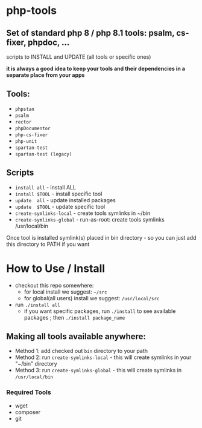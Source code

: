 # php-tools

## Set of standard php 8 / php 8.1 tools: psalm, cs-fixer, phpdoc, ...

scripts to INSTALL and UPDATE (all tools or specific ones)

**it is always a good idea to keep your tools and their dependencies in a separate place from your apps**

## Tools:
* `phpstan`
* `psalm`
* `rector`
* `phpDocumentor`
* `php-cs-fixer`
* `php-unit`
* `spartan-test`
* `spartan-test (legacy)`

## Scripts
* `install all`             - install ALL
* `install $TOOL`           - install specific tool
* `update  all`             - update installed packages
* `update  $TOOL`           - update specific tool
* `create-symlinks-local`   - create tools symlinks in ~/bin
* `create-symlinks-global`  - run-as-root: create tools symlinks /usr/local/bin

Once tool is installed symlink(s) placed in bin directory - so you can just add this directory to PATH if you want

# How to Use / Install
* checkout this repo somewhere:
  - for local install we suggest: `~/src`
  - for global(all users) install we suggest: `/usr/local/src`
* run `./install all`
  - if you want specific packages, run `./install` to see available packages ; then `./install package_name`

## Making all tools available anywhere:

  - Method 1: add checked out `bin` directory to your path
  - Method 2: run `create-symlinks-local` - this will create symlinks in your "~/bin" directory
  - Method 3: run `create-symlinks-global` - this will create symlinks in `/usr/local/bin`

### Required Tools
* wget
* composer
* git